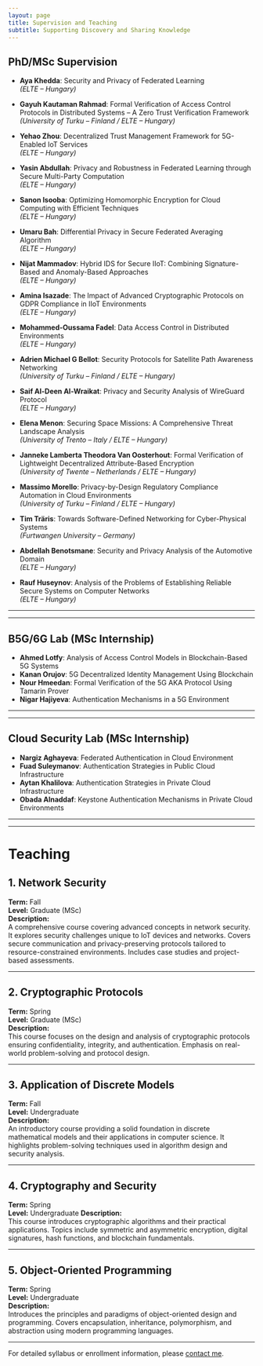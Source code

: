 ```yaml
---
layout: page
title: Supervision and Teaching
subtitle: Supporting Discovery and Sharing Knowledge 
---
```


## **PhD/MSc Supervision**

- **Aya Khedda**: Security and Privacy of Federated Learning  
  *(ELTE – Hungary)*

- **Gayuh Kautaman Rahmad**: Formal Verification of Access Control Protocols in Distributed Systems – A Zero Trust Verification Framework  
  *(University of Turku – Finland / ELTE – Hungary)*

- **Yehao Zhou**: Decentralized Trust Management Framework for 5G-Enabled IoT Services  
  *(ELTE – Hungary)*

- **Yasin Abdullah**: Privacy and Robustness in Federated Learning through Secure Multi-Party Computation  
  *(ELTE – Hungary)*

- **Sanon Isooba**: Optimizing Homomorphic Encryption for Cloud Computing with Efficient Techniques  
  *(ELTE – Hungary)*

- **Umaru Bah**: Differential Privacy in Secure Federated Averaging Algorithm  
  *(ELTE – Hungary)*

- **Nijat Mammadov**: Hybrid IDS for Secure IIoT: Combining Signature-Based and Anomaly-Based Approaches  
  *(ELTE – Hungary)*

- **Amina Isazade**: The Impact of Advanced Cryptographic Protocols on GDPR Compliance in IIoT Environments  
  *(ELTE – Hungary)*

- **Mohammed-Oussama Fadel**: Data Access Control in Distributed Environments  
  *(ELTE – Hungary)*

- **Adrien Michael G Bellot**: Security Protocols for Satellite Path Awareness Networking  
  *(University of Turku – Finland / ELTE – Hungary)*

- **Saif Al-Deen Al-Wraikat**: Privacy and Security Analysis of WireGuard Protocol  
  *(ELTE – Hungary)*

- **Elena Menon**: Securing Space Missions: A Comprehensive Threat Landscape Analysis  
  *(University of Trento – Italy / ELTE – Hungary)*

- **Janneke Lamberta Theodora Van Oosterhout**: Formal Verification of Lightweight Decentralized Attribute-Based Encryption  
  *(University of Twente – Netherlands / ELTE – Hungary)*

- **Massimo Morello**: Privacy-by-Design Regulatory Compliance Automation in Cloud Environments  
  *(University of Turku – Finland / ELTE – Hungary)*

- **Tim Träris**: Towards Software-Defined Networking for Cyber-Physical Systems  
  *(Furtwangen University – Germany)*

- **Abdellah Benotsmane**: Security and Privacy Analysis of the Automotive Domain  
  *(ELTE – Hungary)*

- **Rauf Huseynov**: Analysis of the Problems of Establishing Reliable Secure Systems on Computer Networks  
  *(ELTE – Hungary)*

---
---

## **B5G/6G Lab (MSc Internship)**

- **Ahmed Lotfy**: Analysis of Access Control Models in Blockchain-Based 5G Systems  
- **Kanan Orujov**: 5G Decentralized Identity Management Using Blockchain  
- **Nour Hmeedan**: Formal Verification of the 5G AKA Protocol Using Tamarin Prover  
- **Nigar Hajiyeva**: Authentication Mechanisms in a 5G Environment  

---
---

## **Cloud Security Lab (MSc Internship)**

- **Nargiz Aghayeva**: Federated Authentication in Cloud Environment  
- **Fuad Suleymanov**: Authentication Strategies in Public Cloud Infrastructure  
- **Aytan Khalilova**: Authentication Strategies in Private Cloud Infrastructure  
- **Obada Alnaddaf**: Keystone Authentication Mechanisms in Private Cloud Environments  

---
---

# Teaching

## 1. Network Security  
**Term:** Fall   
**Level:** Graduate (MSc)  
**Description:**  
A comprehensive course covering advanced concepts in network security. It explores security challenges unique to IoT devices and networks. Covers secure communication and privacy-preserving protocols tailored to resource-constrained environments. Includes case studies and project-based assessments.

---

## 2. Cryptographic Protocols  
**Term:** Spring  
**Level:** Graduate (MSc)  
**Description:**  
This course focuses on the design and analysis of cryptographic protocols ensuring confidentiality, integrity, and authentication. Emphasis on real-world problem-solving and protocol design.

---

## 3. Application of Discrete Models  
**Term:** Fall  
**Level:** Undergraduate  
**Description:**  
An introductory course providing a solid foundation in discrete mathematical models and their applications in computer science. It highlights problem-solving techniques used in algorithm design and security analysis.

---

## 4. Cryptography and Security  
**Term:** Spring  
**Level:** Undergraduate 
**Description:**  
This course introduces cryptographic algorithms and their practical applications. Topics include symmetric and asymmetric encryption, digital signatures, hash functions, and blockchain fundamentals.

---

## 5. Object-Oriented Programming  
**Term:** Spring  
**Level:** Undergraduate  
**Description:**  
Introduces the principles and paradigms of object-oriented design and programming. Covers encapsulation, inheritance, polymorphism, and abstraction using modern programming languages.

---

For detailed syllabus or enrollment information, please [contact me](/contact.md).